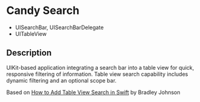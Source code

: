Candy Search
============

- UISearchBar, UISearchBarDelegate
- UITableView

<h2>Description</h2>

UIKit-based application integrating a search bar into a table view for quick, responsive filtering of information. Table view search capability includes dynamic filtering and an optional scope bar.

Based on <a href="http://www.raywenderlich.com/76519/add-table-view-search-swift">How to Add Table View Search in Swift</a> by Bradley Johnson

